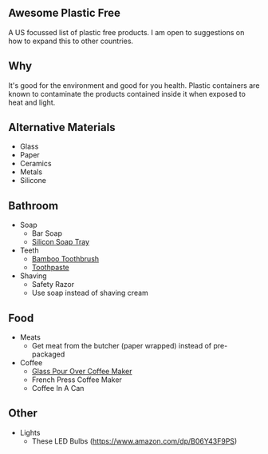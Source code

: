 ## Awesome Plastic Free

A US focussed list of plastic free products. I am open to suggestions on how to expand this to other countries.

## Why

It's good for the environment and good for you health. Plastic containers are known to contaminate the products contained inside it when exposed to heat and light.  

## Alternative Materials

- Glass
- Paper
- Ceramics
- Metals
- Silicone

## Bathroom

- Soap
  - Bar Soap
  - [Silicon Soap Tray](https://www.amazon.com/Anwenk-Soap-Waterfall-Flexible-Cleaning-White/dp/B073F6FK9B)
- Teeth
  - [Bamboo Toothbrush](https://www.amazon.com/gp/product/B07HRXYYNF/)
  - [Toothpaste](https://www.amazon.com/Georganics-Natural-Toothpaste-Peppermint-Remineralizing/dp/B019CWPUZ6)
- Shaving
  - Safety Razor
  - Use soap instead of shaving cream

## Food

- Meats
  - Get meat from the butcher (paper wrapped) instead of pre-packaged
- Coffee
  - [Glass Pour Over Coffee Maker](https://www.amazon.com/Chemex-Classic-Pour-over-Glass-Coffeemaker/dp/B000I1WP7W)
  - French Press Coffee Maker
  - Coffee In A Can

## Other

- Lights
  - These LED Bulbs (https://www.amazon.com/dp/B06Y43F9PS)
